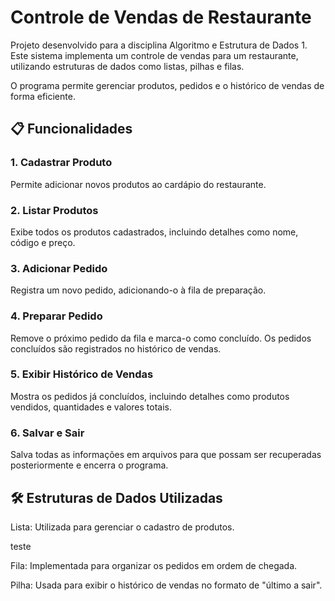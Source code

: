 # Controle de Vendas de Restaurante

Projeto desenvolvido para a disciplina Algoritmo e Estrutura de Dados 1. Este sistema implementa um controle de vendas para um restaurante, utilizando estruturas de dados como listas, pilhas e filas.

O programa permite gerenciar produtos, pedidos e o histórico de vendas de forma eficiente.

## 📋 Funcionalidades
### 1. Cadastrar Produto
Permite adicionar novos produtos ao cardápio do restaurante.

### 2. Listar Produtos
Exibe todos os produtos cadastrados, incluindo detalhes como nome, código e preço.

### 3. Adicionar Pedido
Registra um novo pedido, adicionando-o à fila de preparação.

### 4. Preparar Pedido
Remove o próximo pedido da fila e marca-o como concluído. Os pedidos concluídos são registrados no histórico de vendas.

### 5. Exibir Histórico de Vendas
Mostra os pedidos já concluídos, incluindo detalhes como produtos vendidos, quantidades e valores totais.

### 6. Salvar e Sair
Salva todas as informações em arquivos para que possam ser recuperadas posteriormente e encerra o programa.

## 🛠️ Estruturas de Dados Utilizadas
Lista: Utilizada para gerenciar o cadastro de produtos.

teste 

Fila: Implementada para organizar os pedidos em ordem de chegada.

Pilha: Usada para exibir o histórico de vendas no formato de "último a sair".

